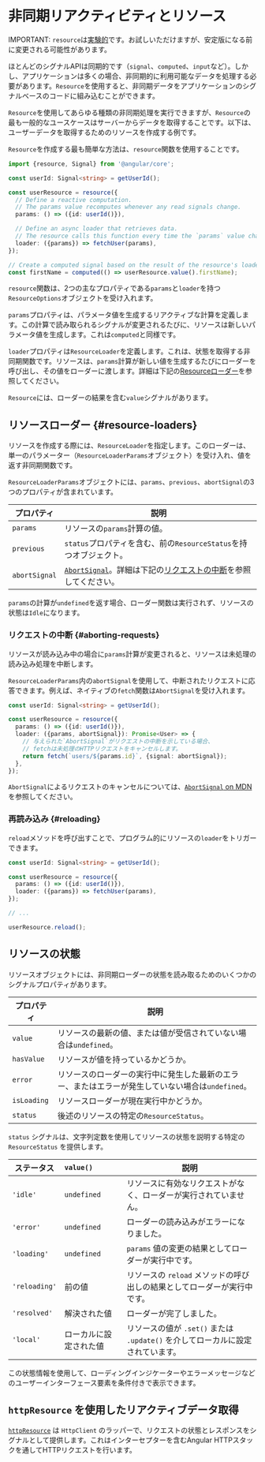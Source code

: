 # 非同期リアクティビティとリソース

IMPORTANT: `resource`は[実験的](reference/releases#experimental)です。お試しいただけますが、安定版になる前に変更される可能性があります。

ほとんどのシグナルAPIは同期的です（`signal`、`computed`、`input`など）。しかし、アプリケーションは多くの場合、非同期的に利用可能なデータを処理する必要があります。`Resource`を使用すると、非同期データをアプリケーションのシグナルベースのコードに組み込むことができます。

`Resource`を使用してあらゆる種類の非同期処理を実行できますが、`Resource`の最も一般的なユースケースはサーバーからデータを取得することです。以下は、ユーザーデータを取得するためのリソースを作成する例です。

`Resource`を作成する最も簡単な方法は、`resource`関数を使用することです。

```typescript
import {resource, Signal} from '@angular/core';

const userId: Signal<string> = getUserId();

const userResource = resource({
  // Define a reactive computation.
  // The params value recomputes whenever any read signals change.
  params: () => ({id: userId()}),

  // Define an async loader that retrieves data.
  // The resource calls this function every time the `params` value changes.
  loader: ({params}) => fetchUser(params),
});

// Create a computed signal based on the result of the resource's loader function.
const firstName = computed(() => userResource.value().firstName);
```

`resource`関数は、2つの主なプロパティである`params`と`loader`を持つ`ResourceOptions`オブジェクトを受け入れます。

`params`プロパティは、パラメータ値を生成するリアクティブな計算を定義します。この計算で読み取られるシグナルが変更されるたびに、リソースは新しいパラメータ値を生成します。これは`computed`と同様です。

`loader`プロパティは`ResourceLoader`を定義します。これは、状態を取得する非同期関数です。リソースは、`params`計算が新しい値を生成するたびにローダーを呼び出し、その値をローダーに渡します。詳細は下記の[Resourceローダー](#resource-loaders)を参照してください。

`Resource`には、ローダーの結果を含む`value`シグナルがあります。

## リソースローダー {#resource-loaders}

リソースを作成する際には、`ResourceLoader`を指定します。このローダーは、単一のパラメーター（`ResourceLoaderParams`オブジェクト）を受け入れ、値を返す非同期関数です。

`ResourceLoaderParams`オブジェクトには、`params`、`previous`、`abortSignal`の3つのプロパティが含まれています。

| プロパティ      | 説明                                                                                                                                      |
| ------------- | ------------------------------------------------------------------------------------------------------------------------------------------------ |
| `params`     | リソースの`params`計算の値。                                                                                               |
| `previous`    | `status`プロパティを含む、前の`ResourceStatus`を持つオブジェクト。                                                                    |
| `abortSignal` | [`AbortSignal`](https://developer.mozilla.org/en-US/docs/Web/API/AbortSignal)。詳細は下記の[リクエストの中断](#aborting-requests)を参照してください。 |

`params`の計算が`undefined`を返す場合、ローダー関数は実行されず、リソースの状態は`Idle`になります。

### リクエストの中断 {#aborting-requests}

リソースが読み込み中の場合に`params`計算が変更されると、リソースは未処理の読み込み処理を中断します。

`ResourceLoaderParams`内の`abortSignal`を使用して、中断されたリクエストに応答できます。例えば、ネイティブの`fetch`関数は`AbortSignal`を受け入れます。

```typescript
const userId: Signal<string> = getUserId();

const userResource = resource({
  params: () => ({id: userId()}),
  loader: ({params, abortSignal}): Promise<User> => {
    // 与えられた`AbortSignal`がリクエストの中断を示している場合、
    // fetchは未処理のHTTPリクエストをキャンセルします。
    return fetch(`users/${params.id}`, {signal: abortSignal});
  },
});
```

`AbortSignal`によるリクエストのキャンセルについては、[`AbortSignal` on MDN](https://developer.mozilla.org/en-US/docs/Web/API/AbortSignal)を参照してください。

### 再読み込み {#reloading}

`reload`メソッドを呼び出すことで、プログラム的にリソースの`loader`をトリガーできます。

```typescript
const userId: Signal<string> = getUserId();

const userResource = resource({
  params: () => ({id: userId()}),
  loader: ({params}) => fetchUser(params),
});

// ...

userResource.reload();
```

## リソースの状態

リソースオブジェクトには、非同期ローダーの状態を読み取るためのいくつかのシグナルプロパティがあります。

| プロパティ    | 説明                                                                                                     |
| ----------- | --------------------------------------------------------------------------------------------------------------- |
| `value`     | リソースの最新の値、または値が受信されていない場合は`undefined`。                            |
| `hasValue`  | リソースが値を持っているかどうか。                                                                               |
| `error`     | リソースのローダーの実行中に発生した最新のエラー、またはエラーが発生していない場合は`undefined`。 |
| `isLoading` | リソースローダーが現在実行中かどうか。                                                               |
| `status`    | 後述のリソースの特定の`ResourceStatus`。                                                   |

`status` シグナルは、文字列定数を使用してリソースの状態を説明する特定の `ResourceStatus` を提供します。

| ステータス        | `value()`         | 説明                                                                  |
| ------------- | :---------------- | ---------------------------------------------------------------------------- |
| `'idle'`      | `undefined`       | リソースに有効なリクエストがなく、ローダーが実行されていません。                |
| `'error'`     | `undefined`       | ローダーの読み込みがエラーになりました。                                         |
| `'loading'`   | `undefined`       | `params` 値の変更の結果としてローダーが実行中です。           |
| `'reloading'` | 前の値    | リソースの `reload` メソッドの呼び出しの結果としてローダーが実行中です。 |
| `'resolved'`  | 解決された値    | ローダーが完了しました。                                                    |
| `'local'`     | ローカルに設定された値 | リソースの値が `.set()` または `.update()` を介してローカルに設定されています。        |

この状態情報を使用して、ローディングインジケーターやエラーメッセージなどのユーザーインターフェース要素を条件付きで表示できます。

## `httpResource` を使用したリアクティブデータ取得

[`httpResource`](/guide/http/http-resource) は `HttpClient` のラッパーで、リクエストの状態とレスポンスをシグナルとして提供します。これはインターセプターを含むAngular HTTPスタックを通してHTTPリクエストを行います。

